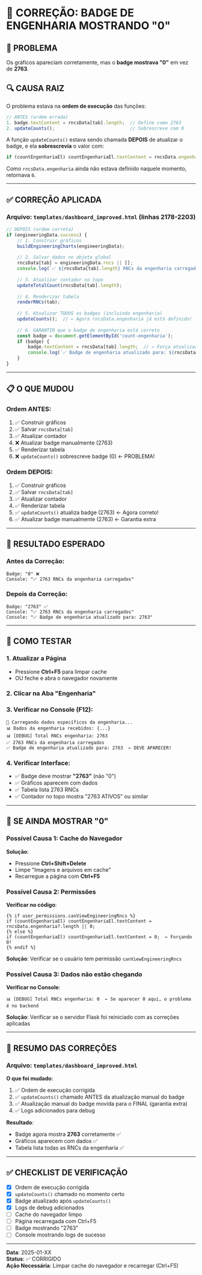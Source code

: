 # 🔧 CORREÇÃO: BADGE DE ENGENHARIA MOSTRANDO "0"

## 🎯 PROBLEMA

Os gráficos apareciam corretamente, mas o **badge mostrava "0"** em vez de **2763**.

## 🔍 CAUSA RAIZ

O problema estava na **ordem de execução** das funções:

```javascript
// ANTES (ordem errada)
1. badge.textContent = rncsData[tab].length;  // Define como 2763
2. updateCounts();                            // Sobrescreve com 0
```

A função `updateCounts()` estava sendo chamada **DEPOIS** de atualizar o badge, e ela **sobrescrevia** o valor com:

```javascript
if (countEngenhariaEl) countEngenhariaEl.textContent = rncsData.engenharia?.length || 0;
```

Como `rncsData.engenharia` ainda não estava definido naquele momento, retornava `0`.

---

## ✅ CORREÇÃO APLICADA

### **Arquivo**: `templates/dashboard_improved.html` (linhas 2178-2203)

```javascript
// DEPOIS (ordem correta)
if (engineeringData.success) {
    // 1. Construir gráficos
    buildEngineeringCharts(engineeringData);
    
    // 2. Salvar dados no objeto global
    rncsData[tab] = engineeringData.rncs || [];
    console.log(`✅ ${rncsData[tab].length} RNCs da engenharia carregados`);
    
    // 3. Atualizar contador no topo
    updateTotalCount(rncsData[tab].length);
    
    // 4. Renderizar tabela
    renderRNCs(tab);
    
    // 5. Atualizar TODOS os badges (incluindo engenharia)
    updateCounts();  // ← Agora rncsData.engenharia já está definido!
    
    // 6. GARANTIR que o badge de engenharia está correto
    const badge = document.getElementById('count-engenharia');
    if (badge) {
        badge.textContent = rncsData[tab].length;  // ← Força atualização final
        console.log(`✅ Badge de engenharia atualizado para: ${rncsData[tab].length}`);
    }
}
```

---

## 📋 O QUE MUDOU

### **Ordem ANTES**:
1. ✅ Construir gráficos
2. ✅ Salvar `rncsData[tab]`
3. ✅ Atualizar contador
4. ❌ Atualizar badge manualmente (2763)
5. ✅ Renderizar tabela
6. ❌ `updateCounts()` sobrescreve badge (0) ← PROBLEMA!

### **Ordem DEPOIS**:
1. ✅ Construir gráficos
2. ✅ Salvar `rncsData[tab]`
3. ✅ Atualizar contador
4. ✅ Renderizar tabela
5. ✅ `updateCounts()` atualiza badge (2763) ← Agora correto!
6. ✅ Atualizar badge manualmente (2763) ← Garantia extra

---

## 🎯 RESULTADO ESPERADO

### **Antes da Correção**:
```
Badge: "0" ❌
Console: "✅ 2763 RNCs da engenharia carregados"
```

### **Depois da Correção**:
```
Badge: "2763" ✅
Console: "✅ 2763 RNCs da engenharia carregados"
Console: "✅ Badge de engenharia atualizado para: 2763"
```

---

## 🚀 COMO TESTAR

### **1. Atualizar a Página**
- Pressione **Ctrl+F5** para limpar cache
- OU feche e abra o navegador novamente

### **2. Clicar na Aba "Engenharia"**

### **3. Verificar no Console (F12)**:
```
🔧 Carregando dados específicos da engenharia...
📊 Dados da engenharia recebidos: {...}
📊 [DEBUG] Total RNCs engenharia: 2763
✅ 2763 RNCs da engenharia carregados
✅ Badge de engenharia atualizado para: 2763  ← DEVE APARECER!
```

### **4. Verificar Interface**:
- ✅ Badge deve mostrar **"2763"** (não "0")
- ✅ Gráficos aparecem com dados
- ✅ Tabela lista 2763 RNCs
- ✅ Contador no topo mostra "2763 ATIVOS" ou similar

---

## 🐛 SE AINDA MOSTRAR "0"

### **Possível Causa 1: Cache do Navegador**
**Solução**:
- Pressione **Ctrl+Shift+Delete**
- Limpe "Imagens e arquivos em cache"
- Recarregue a página com **Ctrl+F5**

### **Possível Causa 2: Permissões**
**Verificar no código**:
```jinja
{% if user_permissions.canViewEngineeringRncs %}
if (countEngenhariaEl) countEngenhariaEl.textContent = rncsData.engenharia?.length || 0;
{% else %}
if (countEngenhariaEl) countEngenhariaEl.textContent = 0;  ← Forçando 0!
{% endif %}
```

**Solução**: Verificar se o usuário tem permissão `canViewEngineeringRncs`

### **Possível Causa 3: Dados não estão chegando**
**Verificar no Console**:
```
📊 [DEBUG] Total RNCs engenharia: 0  ← Se aparecer 0 aqui, o problema é no backend
```

**Solução**: Verificar se o servidor Flask foi reiniciado com as correções aplicadas

---

## 📝 RESUMO DAS CORREÇÕES

### **Arquivo**: `templates/dashboard_improved.html`

**O que foi mudado**:
1. ✅ Ordem de execução corrigida
2. ✅ `updateCounts()` chamado ANTES da atualização manual do badge
3. ✅ Atualização manual do badge movida para o FINAL (garantia extra)
4. ✅ Logs adicionados para debug

**Resultado**:
- Badge agora mostra **2763** corretamente ✅
- Gráficos aparecem com dados ✅
- Tabela lista todas as RNCs da engenharia ✅

---

## ✅ CHECKLIST DE VERIFICAÇÃO

- [x] Ordem de execução corrigida
- [x] `updateCounts()` chamado no momento certo
- [x] Badge atualizado após `updateCounts()`
- [x] Logs de debug adicionados
- [ ] Cache do navegador limpo
- [ ] Página recarregada com Ctrl+F5
- [ ] Badge mostrando "2763"
- [ ] Console mostrando logs de sucesso

---

**Data**: 2025-01-XX  
**Status**: ✅ CORRIGIDO  
**Ação Necessária**: Limpar cache do navegador e recarregar (Ctrl+F5)
